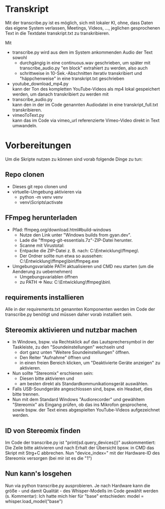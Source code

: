 # Transkript

Mit der transcribe.py ist es möglich, sich mit lokaler KI, ohne, dass Daten das eigene System verlassen, Meetings, Videos, ..., jeglichen gesprochenen Text in die Textdatei transkript.txt zu transkribieren.

Mit
* transcribe.py
  wird aus dem im System ankommenden Audio der Text sowohl
  * durchgängig in eine continuous.wav geschrieben, um später mit transcribe_audio.py "en block" extrahiert zu werden, also auch
  * schrittweise in 10-Sek.-Abschnitten iterativ transkribiert und "häppchenweise" in eine transkript.txt geschrieben
* youtube_download_mp4.py\
  kann der Ton des kompletten YouTube-Videos als mp4 lokal gespeichert werden, um danach transkribiert zu werden mit
* transcribe_audio.py\
  kann den in der im Code genannten Audiodatei in eine transkript_full.txt transkribieren.
* vimeoToText.py\
  kann das im Code via vimeo_url referenzierte Vimeo-Video direkt in Text umwandeln.

# Vorbereitungen

Um die Skripte nutzen zu können sind vorab folgende Dinge zu tun:

## Repo clonen
* Dieses git repo clonen und 
* virtuelle-Umgebung aktivieren via
  * python -m venv venv
  * venv\Scripts\activate

## FFmpeg herunterladen
* Pfad: ffmpeg.org/download.html#build-windows
  * Nutze den Link unter "Windows builds from gyan.dev".
  * Lade die "ffmpeg-git-essentials.7z"-ZIP-Datei herunter.
  * Scanne mit Virustotal: 
  * Entpacke die ZIP-Datei z. B. nach: C:\Entwicklung\ffmpeg\
  * Der Ordner sollte nun etwa so aussehen: C:\Entwicklung\ffmpeg\bin\ffmpeg.exe
* Umgebungsvariable PATH aktualisieren und CMD neu starten (um die Aenderung zu uebernehmen)
  * Umgebungsvariablen öffnen
  * zu PATH => Neu: C:\Entwicklung\ffmpeg\bin\

## requirements installieren
Alle in der requirements.txt genannten Komponenten werden im Code der transcribe.py benötigt und müssen daher vorab installiert sein.

## Stereomix aktivieren und nutzbar machen
* In Windows, bspw. via Rechtsklick auf das Lautsprechersymbol in der Taskleiste, zu den "Soundeinstellungen" wechseln und
  * dort ganz unten "Weitere Soundeinstellungen" öffnen.
  * Den Reiter "Aufnahme" öffnen und 
  * in einen freien Bereich klicken, um "Deaktivierte Geräte anzeigen" zu aktivieren.
* Nun sollte "Stereomix" erschienen sein:
  * Diesen bitte aktivieren und
  * am besten direkt als Standardkommunikationsgerät auswählen.
* Falls USB-Soundgeräte angeschlossen sind, bspw. ein Headset, dies bitte trennen.
* Nun mit dem Standard Windows "Audiorecorder" und gewähltem "Stereomix" als Eingang prüfen, ob das ins Mikrofon gesprochene, sowie bspw. der Text eines abgespielten YouTube-Videos aufgezeichnet werden.

## ID von Stereomix finden
Im Code der transcribe.py ist "print(sd.query_devices())" auskommentiert:
Die Zeile bitte aktivieren und nach Erhalt der Übersicht bpsw. in CMD das Skript mit Strg+C abbrechen.
Nun "device_index=" mit der Hardware-ID des Stereomix versorgen (bei mir ist es die "1")

## Nun kann's losgehen
Nun via python transcribe.py ausprobieren.
Je nach Hardware kann die größe - und damit Qualität - des Whisper-Modells im Code gewählt werden (s. Kommentar):
Ich hatte mich hier für "base" entschieden: model = whisper.load_model("base")
